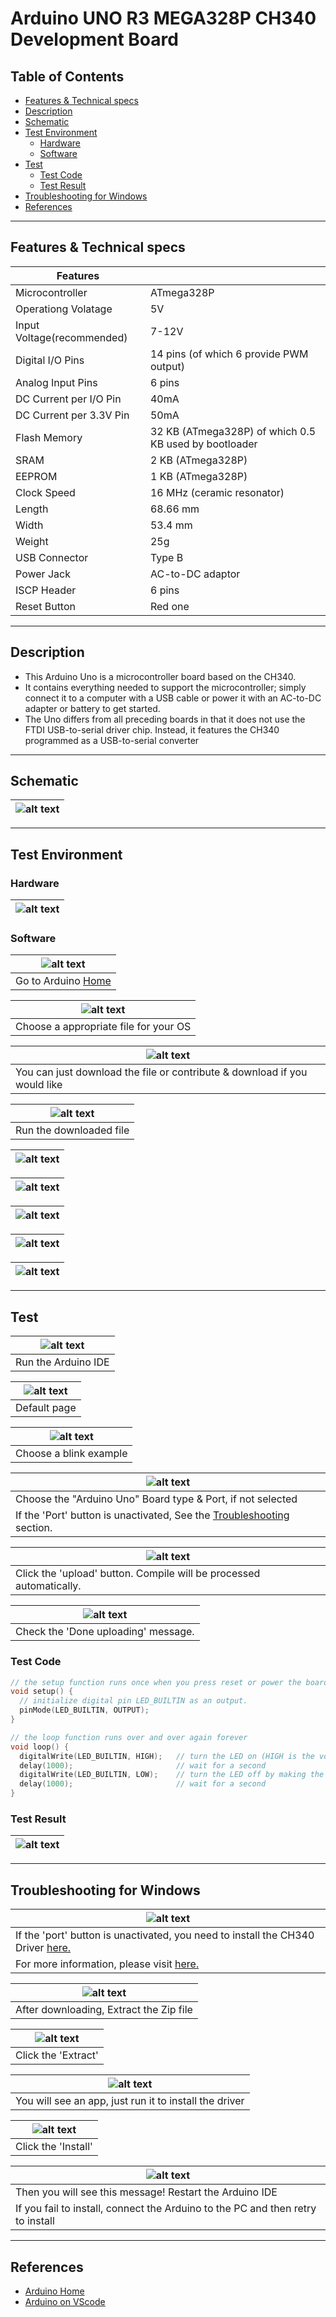# Arduino UNO R3 MEGA328P CH340 Development Board

## Table of Contents

-   [Features & Technical specs](#features-&-technical-specs)
-   [Description](#description)
-   [Schematic](#schematic)
-   [Test Environment](#test-environment)
    -   [Hardware](#hardware)
    -   [Software](#software)
-   [Test](#test)
    -   [Test Code](#test-code)
    -   [Test Result](#test-result)
-   [Troubleshooting for Windows](#troubleshooting-for-windows)
-   [References](#references)

---

## Features & Technical specs

| Features                   |                                                       |
| -------------------------- | ----------------------------------------------------- |
| Microcontroller            | ATmega328P                                            |
| Operationg Volatage        | 5V                                                    |
| Input Voltage(recommended) | 7-12V                                                 |
| Digital I/O Pins           | 14 pins (of which 6 provide PWM output)               |
| Analog Input Pins          | 6 pins                                                |
| DC Current per I/O Pin     | 40mA                                                  |
| DC Current per 3.3V Pin    | 50mA                                                  |
| Flash Memory               | 32 KB (ATmega328P) of which 0.5 KB used by bootloader |
| SRAM                       | 2 KB (ATmega328P)                                     |
| EEPROM                     | 1 KB (ATmega328P)                                     |
| Clock Speed                | 16 MHz (ceramic resonator)                            |
| Length                     | 68.66 mm                                              |
| Width                      | 53.4 mm                                               |
| Weight                     | 25g                                                   |
| USB Connector              | Type B                                                |
| Power Jack                 | AC-to-DC adaptor                                      |
| ISCP Header                | 6 pins                                                |
| Reset Button               | Red one                                               |

---

## Description

-   This Arduino Uno is a microcontroller board based on the CH340.
-   It contains everything needed to support the microcontroller; simply connect it to a computer with a USB cable or power it with an AC-to-DC adapter or battery to get started.
-   The Uno differs from all preceding boards in that it does not use the FTDI USB-to-serial driver chip. Instead, it features the CH340 programmed as a USB-to-serial converter

---

## Schematic

| ![alt text](assets/arduino_uno_schematic_ch340.png 'Uno Schematic') |
| ------------------------------------------------------------------- |

---

## Test Environment

### Hardware

| ![alt text](assets/arduino_uno.png 'Uno R3') |
| -------------------------------------------- |

### Software

| ![alt text](assets/software_1.png 'Uno R3')   |
| --------------------------------------------- |
| Go to Arduino [Home](https://www.arduino.cc/) |

| ![alt text](assets/software_2.png 'Uno R3') |
| ------------------------------------------- |
| Choose a appropriate file for your OS       |

| ![alt text](assets/software_3.png 'Uno R3')                               |
| ------------------------------------------------------------------------- |
| You can just download the file or contribute & download if you would like |

| ![alt text](assets/software_4.png 'Uno R3') |
| ------------------------------------------- |
| Run the downloaded file                     |

| ![alt text](assets/software_5.png 'Uno R3') |
| ------------------------------------------- |

| ![alt text](assets/software_6.png 'Uno R3') |
| ------------------------------------------- |

| ![alt text](assets/software_7.png 'Uno R3') |
| ------------------------------------------- |

| ![alt text](assets/software_8.png 'Uno R3') |
| ------------------------------------------- |

| ![alt text](assets/software_9.png 'Uno R3') |
| ------------------------------------------- |

---

## Test

| ![alt text](assets/software_10.png 'Uno R3') |
| -------------------------------------------- |
| Run the Arduino IDE                          |

| ![alt text](assets/software_11.png 'Uno R3') |
| -------------------------------------------- |
| Default page                                 |

| ![alt text](assets/software_12.png 'Uno R3') |
| -------------------------------------------- |
| Choose a blink example                       |

| ![alt text](assets/software_13.png 'Uno R3')                                              |
| ----------------------------------------------------------------------------------------- |
| Choose the "Arduino Uno" Board type & Port, if not selected                               |
| If the 'Port' button is unactivated, See the [Troubleshooting](#troubleshooting) section. |

| ![alt text](assets/software_14.png 'Uno R3')                        |
| ------------------------------------------------------------------- |
| Click the 'upload' button. Compile will be processed automatically. |

| ![alt text](assets/software_15.png 'Uno R3') |
| -------------------------------------------- |
| Check the 'Done uploading' message.          |

### Test Code

```c++
// the setup function runs once when you press reset or power the board
void setup() {
  // initialize digital pin LED_BUILTIN as an output.
  pinMode(LED_BUILTIN, OUTPUT);
}

// the loop function runs over and over again forever
void loop() {
  digitalWrite(LED_BUILTIN, HIGH);   // turn the LED on (HIGH is the voltage level)
  delay(1000);                       // wait for a second
  digitalWrite(LED_BUILTIN, LOW);    // turn the LED off by making the voltage LOW
  delay(1000);                       // wait for a second
}
```

### Test Result

| ![alt text](assets/Arduino_Uno.gif 'Uno R3') |
| -------------------------------------------- |

---

## Troubleshooting for Windows

| ![alt text](assets/trouble_1.png 'Port blocked')                                            |
| ------------------------------------------------------------------------------------------- |
| If the 'port' button is unactivated, you need to install the CH340 Driver [here.](Drivers/) |
| For more information, please visit [here.](https://sparks.gogo.co.nz/ch340.html)            |

| ![alt text](assets/trouble_2.png 'Port blocked') |
| ------------------------------------------------ |
| After downloading, Extract the Zip file          |

| ![alt text](assets/trouble_3.png 'Port blocked') |
| ------------------------------------------------ |
| Click the 'Extract'                              |

| ![alt text](assets/trouble_4.png 'Port blocked')       |
| ------------------------------------------------------ |
| You will see an app, just run it to install the driver |

| ![alt text](assets/trouble_6.png 'Port blocked') |
| ------------------------------------------------ |
| Click the 'Install'                              |

| ![alt text](assets/trouble_7.png 'Port blocked')                                |
| ------------------------------------------------------------------------------- |
| Then you will see this message! Restart the Arduino IDE                         |
| If you fail to install, connect the Arduino to the PC and then retry to install |

---

## References

-   [Arduino Home](https://www.arduino.cc/)
-   [Arduino on VScode](https://maker.pro/arduino/tutorial/how-to-use-visual-studio-code-for-arduino)
